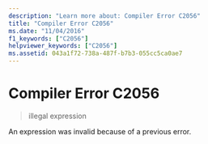 ```yaml
---
description: "Learn more about: Compiler Error C2056"
title: "Compiler Error C2056"
ms.date: "11/04/2016"
f1_keywords: ["C2056"]
helpviewer_keywords: ["C2056"]
ms.assetid: 043a1f72-738a-487f-b7b3-055cc5ca0ae7
---
```

# Compiler Error C2056

> illegal expression

An expression was invalid because of a previous error.
